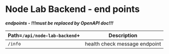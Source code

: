 # Node Lab Backend - end points

***endpoints - !!!must be replaced by OpenAPI doc!!!***

|Path=`/api/node-lab-backend`+|Description|
|---|---|
|`/info`|health check message endpoint|
